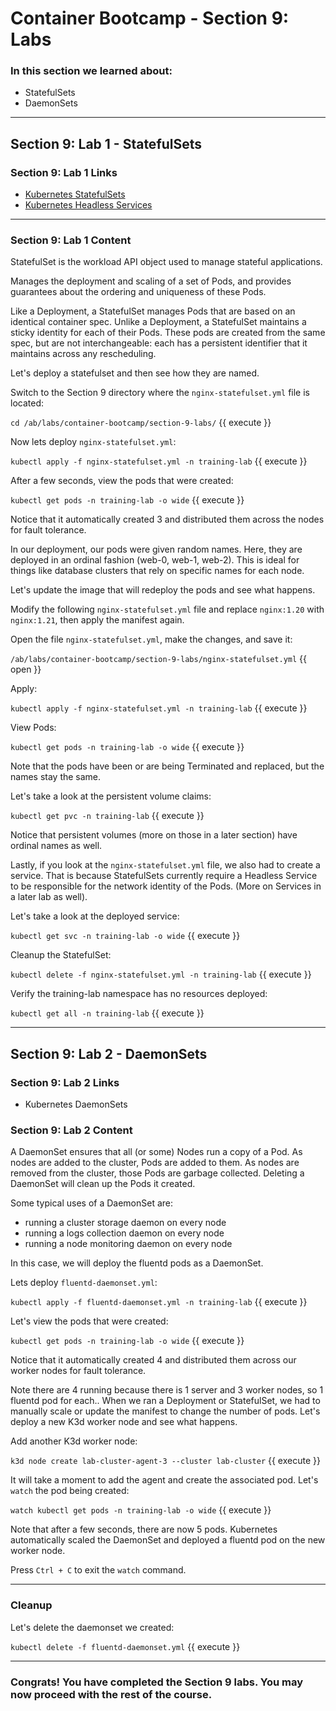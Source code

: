# Container Bootcamp - Section 9: Labs

### In this section we learned about:

* StatefulSets
* DaemonSets

____

## Section 9: Lab 1 - StatefulSets

### Section 9: Lab 1 Links

* [Kubernetes StatefulSets](https://kubernetes.io/docs/concepts/workloads/controllers/statefulset/)
* [Kubernetes Headless Services](https://kubernetes.io/docs/concepts/services-networking/service/#headless-services)

____

### Section 9: Lab 1 Content

StatefulSet is the workload API object used to manage stateful applications.

Manages the deployment and scaling of a set of Pods, and provides guarantees about the ordering and uniqueness of these Pods.

Like a Deployment, a StatefulSet manages Pods that are based on an identical container spec. Unlike a Deployment, a StatefulSet maintains a sticky identity for each of their Pods. These pods are created from the same spec, but are not interchangeable: each has a persistent identifier that it maintains across any rescheduling.

Let's deploy a statefulset and then see how they are named.

Switch to the Section 9 directory where the `nginx-statefulset.yml` file is located:

`cd /ab/labs/container-bootcamp/section-9-labs/` {{ execute }}

Now lets deploy `nginx-statefulset.yml`:

`kubectl apply -f nginx-statefulset.yml -n training-lab` {{ execute }}

After a few seconds, view the pods that were created:

`kubectl get pods -n training-lab -o wide` {{ execute }}

Notice that it automatically created 3 and distributed them across the nodes for fault tolerance.

In our deployment, our pods were given random names. Here, they are deployed in an ordinal fashion (web-0, web-1, web-2). This is ideal for things like database clusters that rely on specific names for each node.

Let's update the image that will redeploy the pods and see what happens.

Modify the following `nginx-statefulset.yml` file and replace `nginx:1.20` with `nginx:1.21`, then apply the manifest again.

Open the file `nginx-statefulset.yml`, make the changes, and save it:

`/ab/labs/container-bootcamp/section-9-labs/nginx-statefulset.yml` {{ open }}

Apply:

`kubectl apply -f nginx-statefulset.yml -n training-lab` {{ execute }}

View Pods:

`kubectl get pods -n training-lab -o wide` {{ execute }}

Note that the pods have been or are being Terminated and replaced, but the names stay the same.

Let's take a look at the persistent volume claims:

`kubectl get pvc -n training-lab` {{ execute }}

Notice that persistent volumes (more on those in a later section) have ordinal names as well.

Lastly, if you look at the `nginx-statefulset.yml` file, we also had to create a service. That is because StatefulSets currently require a Headless Service to be responsible for the network identity of the Pods. (More on Services in a later lab as well).

Let's take a look at the deployed service:

`kubectl get svc -n training-lab -o wide` {{ execute }}


Cleanup the StatefulSet:

`kubectl delete -f nginx-statefulset.yml -n training-lab` {{ execute }}

Verify the training-lab namespace has no resources deployed:

`kubectl get all -n training-lab` {{ execute }}

____

## Section 9: Lab 2 - DaemonSets

### Section 9: Lab 2 Links

* Kubernetes DaemonSets

### Section 9: Lab 2 Content

A DaemonSet ensures that all (or some) Nodes run a copy of a Pod. As nodes are added to the cluster, Pods are added to them. As nodes are removed from the cluster, those Pods are garbage collected. Deleting a DaemonSet will clean up the Pods it created.

Some typical uses of a DaemonSet are:

* running a cluster storage daemon on every node
* running a logs collection daemon on every node
* running a node monitoring daemon on every node

In this case, we will deploy the fluentd pods as a DaemonSet.

Lets deploy `fluentd-daemonset.yml`:

`kubectl apply -f fluentd-daemonset.yml -n training-lab` {{ execute }}

Let's view the pods that were created:

`kubectl get pods -n training-lab -o wide` {{ execute }}

Notice that it automatically created 4 and distributed them across our worker nodes for fault tolerance.

Note there are 4 running because there is 1 server and 3 worker nodes, so 1 fluentd pod for each.. When we ran a Deployment or StatefulSet, we had to manually scale or update the manifest to change the number of pods. Let's deploy a new K3d worker node and see what happens.


Add another K3d worker node:

`k3d node create lab-cluster-agent-3 --cluster lab-cluster` {{ execute }}

It will take a moment to add the agent and create the associated pod.  Let's `watch` the pod being created:

`watch kubectl get pods -n training-lab -o wide` {{ execute }}

Note that after a few seconds, there are now 5 pods. Kubernetes automatically scaled the DaemonSet and deployed a fluentd pod on the new worker node.

Press `Ctrl + C` to exit the `watch` command.
____

### Cleanup

Let's delete the daemonset we created:

`kubectl delete -f fluentd-daemonset.yml` {{ execute }}

____

### Congrats! You have completed the Section 9 labs. You may now proceed with the rest of the course.